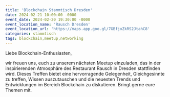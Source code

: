```yaml
---
title: 'Blockchain Stammtisch Dresden'
date: 2024-02-21 10:00:00 -0000
event_date: 2024-02-20 19:30:00 -0000
event_location_name: 'Rausch Dresden'
event_location_url: 'https://maps.app.goo.gl/7GBfjxZkRS2JtahC8'
categories: stammtisch
tags: blockchain,meetup,networking
---
```


Liebe Blockchain-Enthusiasten,

wir freuen uns, euch zu unserem nächsten Meetup einzuladen, das in der inspirierenden Atmosphäre des Restaurant Rausch in Dresden stattfinden wird. Dieses Treffen bietet eine hervorragende Gelegenheit, Gleichgesinnte zu treffen, Wissen auszutauschen und die neuesten Trends und Entwicklungen im Bereich Blockchain zu diskutieren. Bringt gerne eure Themen mit.
